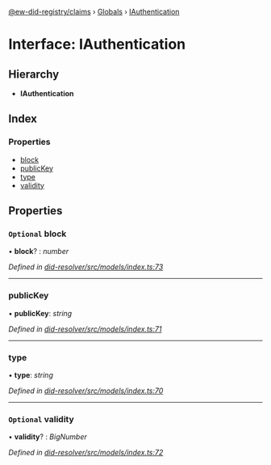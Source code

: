[@ew-did-registry/claims](../README.md) › [Globals](../globals.md) › [IAuthentication](iauthentication.md)

# Interface: IAuthentication

## Hierarchy

* **IAuthentication**

## Index

### Properties

* [block](iauthentication.md#optional-block)
* [publicKey](iauthentication.md#publickey)
* [type](iauthentication.md#type)
* [validity](iauthentication.md#optional-validity)

## Properties

### `Optional` block

• **block**? : *number*

*Defined in [did-resolver/src/models/index.ts:73](https://github.com/energywebfoundation/ew-did-registry/blob/72b0e9b/packages/did-resolver/src/models/index.ts#L73)*

___

###  publicKey

• **publicKey**: *string*

*Defined in [did-resolver/src/models/index.ts:71](https://github.com/energywebfoundation/ew-did-registry/blob/72b0e9b/packages/did-resolver/src/models/index.ts#L71)*

___

###  type

• **type**: *string*

*Defined in [did-resolver/src/models/index.ts:70](https://github.com/energywebfoundation/ew-did-registry/blob/72b0e9b/packages/did-resolver/src/models/index.ts#L70)*

___

### `Optional` validity

• **validity**? : *BigNumber*

*Defined in [did-resolver/src/models/index.ts:72](https://github.com/energywebfoundation/ew-did-registry/blob/72b0e9b/packages/did-resolver/src/models/index.ts#L72)*
